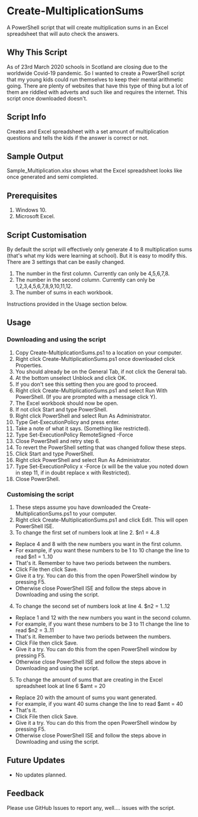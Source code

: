 # Create-MultiplicationSums
A PowerShell script that will create multiplication sums in an Excel spreadsheet that will auto check the answers.

## Why This Script

As of 23rd March 2020 schools in Scotland are closing due to the worldwide Covid-19 pandemic. So I wanted to create a PowerShell script that my young kids could run themselves to keep their mental arithmetic going. There are plenty of websites that have this type of thing but a lot of them are riddled with adverts and such like and requires the internet. This script once downloaded doesn't. 

## Script Info

Creates and Excel spreadsheet with a set amount of multiplication questions and tells the kids if the answer is correct or not.

## Sample Output

Sample_Multiplication.xlsx shows what the Excel spreadsheet looks like once generated and semi completed. 

## Prerequisites

1. Windows 10.
2. Microsoft Excel.

## Script Customisation
By default the script will effectively only generate 4 to 8 multiplication sums (that's what my kids were learning at school). But it is easy to modify this. There are 3 settings that can be easily changed. 

1. The number in the first column. Currently can only be 4,5,6,7,8.
2. The number in the second column. Currently can only be 1,2,3,4,5,6,7,8,9,10,11,12.
3. The number of sums in each workbook. 

Instructions provided in the Usage section below.

## Usage

### Downloading and using the script

1. Copy Create-MultiplicationSums.ps1 to a location on your computer. 
2. Right click Create-MultiplicationSums.ps1 once downloaded click Properties.
3. You should already be on the General Tab, if not click the General tab.
4. At the bottom unselect Unblock and click OK.
5. If you don't see this setting then you are good to proceed.
6. Right click Create-MultiplicationSums.ps1 and select Run With PowerShell. (If you are prompted with a message click Y).
7. The Excel workbook should now be open.
8. If not click Start and type PowerShell.
9. Right click PowerShell and select Run As Administrator.
10. Type Get-ExecutionPolicy and press enter.
11. Take a note of what it says. (Something like restricted).
12. Type Set-ExecutionPolicy RemoteSigned -Force
13. Close PowerShell and retry step 6. 
14. To revert the PowerShell setting that was changed follow these steps.
15. Click Start and type PowerShell.
16. Right click PowerShell and select Run As Administrator.
17. Type Set-ExecutionPolicy x -Force (x will be the value you noted down in step 11, if in doubt replace x with Restricted).
18. Close PowerShell.

### Customising the script

1. These steps assume you have downloaded the Create-MultiplicationSums.ps1 to your computer.
2. Right click Create-MultiplicationSums.ps1 and click Edit. This will open PowerShell ISE.
3. To change the first set of numbers look at line 2. $n1 = 4..8
  - Replace 4 and 8 with the new numbers you want in the first column.
  - For example, if you want these numbers to be 1 to 10 change the line to read $n1 = 1..10
  - That's it. Remember to have two periods between the numbers. 
  - Click File then click Save.
  - Give it a try. You can do this from the open PowerShell window by pressing F5. 
  - Otherwise close PowerShell ISE and follow the steps above in Downloading and using the script.
4. To change the second set of numbers look at line 4. $n2 = 1..12
  - Replace 1 and 12 with the new numbers you want in the second column.
  - For example, if you want these numbers to be 3 to 11 change the line to read $n2 = 3..11
  - That's it. Remember to have two periods between the numbers. 
  - Click File then click Save.
  - Give it a try. You can do this from the open PowerShell window by pressing F5. 
  - Otherwise close PowerShell ISE and follow the steps above in Downloading and using the script.
5. To change the amount of sums that are creating in the Excel spreadsheet look at line 6 $amt = 20
  - Replace 20 with the amount of sums you want generated.
  - For example, if you want 40 sums change the line to read $amt = 40
  - That's it.
  - Click File then click Save.
  - Give it a try. You can do this from the open PowerShell window by pressing F5. 
  - Otherwise close PowerShell ISE and follow the steps above in Downloading and using the script.
  
## Future Updates

- No updates planned.

## Feedback

Please use GitHub Issues to report any, well.... issues with the script.
